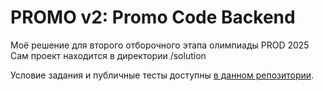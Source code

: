# PROMO v2: Promo Code Backend

Моё решение для второго отборочного этапа олимпиады PROD 2025
Сам проект находится в директории /solution

Условие задания и публичные тесты доступны [в данном репозитории](https://github.com/Central-University-IT/FAQ-2025/tree/main/backend).
